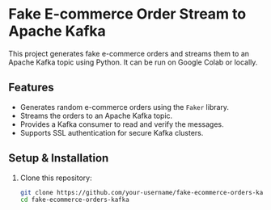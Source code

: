 # Fake E-commerce Order Stream to Apache Kafka

This project generates fake e-commerce orders and streams them to an Apache Kafka topic using Python. It can be run on Google Colab or locally.

## Features
- Generates random e-commerce orders using the `Faker` library.
- Streams the orders to an Apache Kafka topic.
- Provides a Kafka consumer to read and verify the messages.
- Supports SSL authentication for secure Kafka clusters.

## Setup & Installation
1. Clone this repository:
   ```sh
   git clone https://github.com/your-username/fake-ecommerce-orders-kafka.git
   cd fake-ecommerce-orders-kafka
